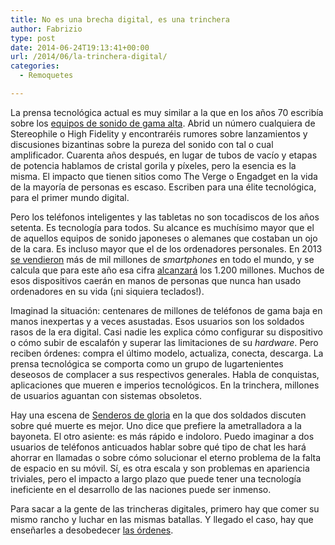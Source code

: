 ```yaml
---
title: No es una brecha digital, es una trinchera
author: Fabrizio
type: post
date: 2014-06-24T19:13:41+00:00
url: /2014/06/la-trinchera-digital/
categories:
  - Remoquetes

---
```

La prensa tecnológica actual es muy similar a la que en los años 70 escribía sobre los [equipos de sonido de gama alta][1]. Abrid un número cualquiera de Stereophile o High Fidelity y encontraréis rumores sobre lanzamientos y discusiones bizantinas sobre la pureza del sonido con tal o cual amplificador. Cuarenta años después, en lugar de tubos de vacío y etapas de potencia hablamos de cristal gorila y píxeles, pero la esencia es la misma. El impacto que tienen sitios como The Verge o Engadget en la vida de la mayoría de personas es escaso. Escriben para una élite tecnológica, para el primer mundo digital.

Pero los teléfonos inteligentes y las tabletas no son tocadiscos de los años setenta. Es tecnología para todos. Su alcance es muchísimo mayor que el de aquellos equipos de sonido japoneses o alemanes que costaban un ojo de la cara. Es incluso mayor que el de los ordenadores personales. En 2013 [se vendieron][2] más de mil millones de _smartphones_ en todo el mundo, y se calcula que para este año esa cifra [alcanzará][3] los 1.200 millones. Muchos de esos dispositivos caerán en manos de personas que nunca han usado ordenadores en su vida (¡ni siquiera teclados!).

Imaginad la situación: centenares de millones de teléfonos de gama baja en manos inexpertas y a veces asustadas. Esos usuarios son los soldados rasos de la era digital. Casi nadie les explica cómo configurar su dispositivo o cómo subir de escalafón y superar las limitaciones de su _hardware_. Pero reciben órdenes: compra el último modelo, actualiza, conecta, descarga. La prensa tecnológica se comporta como un grupo de lugartenientes deseosos de complacer a sus respectivos generales. Habla de conquistas, aplicaciones que mueren e imperios tecnológicos. En la trinchera, millones de usuarios aguantan con sistemas obsoletos.

Hay una escena de [Senderos de gloria][4] en la que dos soldados discuten sobre qué muerte es mejor. Uno dice que prefiere la ametralladora a la bayoneta. El otro asiente: es más rápido e indoloro. Puedo imaginar a dos usuarios de teléfonos anticuados hablar sobre qué tipo de chat les hará ahorrar en llamadas o sobre cómo solucionar el eterno problema de la falta de espacio en su móvil. Sí, es otra escala y son problemas en apariencia triviales, pero el impacto a largo plazo que puede tener una tecnología ineficiente en el desarrollo de las naciones puede ser inmenso.

Para sacar a la gente de las trincheras digitales, primero hay que comer su mismo rancho y luchar en las mismas batallas. Y llegado el caso, hay que enseñarles a desobedecer [las órdenes][5].

 [1]: http://www.nutshellhifi.com/library/tinyhistory2.html
 [2]: http://www.idc.com/getdoc.jsp?containerId=prUS24645514
 [3]: http://www.idc.com/getdoc.jsp?containerId=prUS24701614
 [4]: http://www.imdb.com/title/tt0050825/trivia?tab=qt&ref_=tt_trv_qu
 [5]: http://www.theverge.com/2014/6/11/5797664/the-best-smartphone